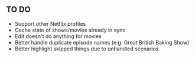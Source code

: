 TO DO
-----
* Support other Netflix profiles
* Cache state of shows/movies already in sync
* Edit doesn't do anything for movies
* Better handle duplicate episode names (e.g. Great British Baking Show)
* Better highlight skipped things due to unhandled scenarios
